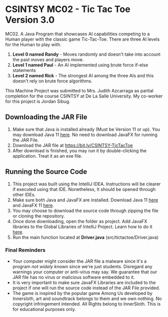 # CSINTSY MC02 - Tic Tac Toe Version 3.0
MC02. A Java Program that showcases AI capabilities competing to a Human player with the classic game Tic-Tac-Toe. There are three AI levels for the Human to play with.
1. **Level 0 named Randy** - Moves randomly and doesn't take into account the past moves and players move.
2. **Level 1 named Paul** - An AI implemented using brute force if-else statements
3. **Level 2 named Rick** - The strongest AI among the three AIs and this doesn't rely on brute force algorithms.

This Machine Project was submitted to Mrs. Judith Azcarraga as partial completion for the course CSINTSY at De La Salle University. My co-worker for this project is Jordan Sibug.

## Downloading the JAR File
1. Make sure that Java is installed already (Must be Version 11 or up). You may download Java 11 [here](https://www.oracle.com/ph/java/technologies/javase-jdk11-downloads.html). No need to download JavaFX for running the JAR File.
3. Download the JAR file at https://bit.ly/CSINTSY-TicTacToe
4. After download is finished, you may run it by double-clicking the application. Treat it as an exe file.

## Running the Source Code
1. This project was built using the IntelliJ IDEA. Instructions will be clearer if executed using that IDE. Nonetheless, It should be opened through other IDEs.
2. Make sure both Java and JavaFX are installed. Download Java 11 [here](https://www.oracle.com/ph/java/technologies/javase-jdk11-downloads.html) and JavaFX 11 [here](https://gluonhq.com/products/javafx/).
3. You may choose to download the source code through zipping the file or cloning the repository.
4. Once done downloading, open the folder as project. Add JavaFX libraries to the Global Libraries of IntelliJ Project. Learn how to do it [here](https://youtu.be/WtOgoomDewo).
5. Run the main function located at **Driver.java** (src/tictactoe/Driver.java)

### Final Reminders
* Your computer might consider the JAR file a malware since it's a program *not widely known* since we're just students. Disregard any warnings your computer or anti-virus may say. We guarantee that our JAR file has no virus or malicious software embedded to it.
* It is very important to make sure JavaFX Libraries are included to the project if one will run the source code instead of the JAR File provided.
* The game is inspired by the popular game Among Us developed by Innersloth, art and soundtrack belongs to them and we own nothing. No copyright infringement intended. All Rights belong to InnerSloth. This is for educational purposes only.
